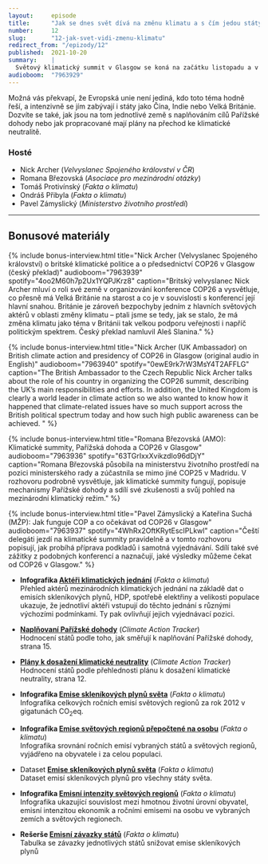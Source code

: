 ```yaml
---
layout:     episode
title:      "Jak se dnes svět dívá na změnu klimatu a s čím jedou státy na COP26 v Glasgow?"
number:     12
slug:       "12-jak-svet-vidi-zmenu-klimatu"
redirect_from: "/epizody/12"
published:  2021-10-20
summary:    |
  Světový klimatický summit v Glasgow se koná na začátku listopadu a v této  epizodě se zaměříme na to, jak se současný svět na změnu klimatu dívá – jak na jednotlivé státy dopadají její důsledky a co se s tím jednotlivé země pokoušejí dělat.
audioboom:  "7963929"
---
```


Možná vás překvapí, že Evropská unie není jediná, kdo toto téma hodně řeší, a intenzivně se jím zabývají i státy jako Čína, Indie nebo Velká Británie. Dozvíte se také, jak jsou na tom jednotlivé země s naplňováním cílů Pařížské dohody nebo jak propracované mají plány na přechod ke klimatické neutralitě.

### Hosté

* Nick Archer (_Velvyslanec Spojeného království v ČR_)
* Romana Březovská (_Asociace pro mezinárodní otázky_)
* Tomáš Protivínský (_Fakta o klimatu_)
* Ondráš Přibyla (_Fakta o klimatu_)
* Pavel Zámyslický (_Ministerstvo životního prostředí_)

---

## Bonusové materiály

<div class="bonus-material" markdown="1">

{% include bonus-interview.html
  title="Nick Archer (Velvyslanec Spojeného království) o britské klimatické politice a o předsednictví COP26 v Glasgow (český překlad)"
  audioboom="7963939"
  spotify="4oo2M60h7p2Ux1YQPJKrz8"
  caption="Britský velvyslanec Nick Archer mluví o roli své země v organizování konference COP26 a vysvětluje, co přesně má Velká Británie na starost a co je v souvislosti s konferencí její hlavní snahou. Británie je zároveň bezpochyby jedním z hlavních světových aktérů v oblasti změny klimatu – ptali jsme se tedy, jak se stalo, že má změna klimatu jako téma v Británii tak velkou podporu veřejnosti i napříč politickým spektrem. Český překlad namluvil Aleš Slanina."
%}

{% include bonus-interview.html
  title="Nick Archer (UK Ambassador) on British climate action and presidency of COP26 in Glasgow (original audio in English)"
  audioboom="7963940"
  spotify="0ewE9rk7rW3MsY4T2AFFLG"
  caption="The British Ambassador to the Czech Republic Nick Archer talks about the role of his country in organizing the COP26 summit, describing the UK’s main responsibilities and efforts. In addition, the United Kingdom is clearly a world leader in climate action so we also wanted to know how it happened that climate-related issues have so much support across the British political spectrum today and how such high public awareness can be achieved. "
%}

{% include bonus-interview.html
  title="Romana Březovská (AMO): Klimatické summity, Pařížská dohoda a COP26 v Glasgow"
  audioboom="7963936"
  spotify="63TGrIxxXvikzdIo96dDjY"
  caption="Romana Březovská působila na ministerstvu životního prostředí na pozici ministerského rady a zúčastnila se mimo jiné COP25 v Madridu. V rozhovoru podrobně vysvětluje, jak klimatické summity fungují, popisuje mechanismy Pařížské dohody a sdílí své zkušenosti a svůj pohled na mezinárodní klimatický režim."
%}

{% include bonus-interview.html
  title="Pavel Zámyslický a Kateřina Suchá (MŽP): Jak funguje COP a co očekávat od COP26 v Glasgow"
  audioboom="7963937"
  spotify="4WhRx2OftKRytEscIPLkwl"
  caption="Čeští delegáti jezdí na klimatické summity pravidelně a v tomto rozhovoru popisují, jak probíhá příprava podkladů i samotná vyjednávání. Sdílí také své zážitky z podobných konferencí a naznačují, jaké výsledky můžeme čekat od COP26 v Glasgow."
%}

* **Infografika [Aktéři klimatických jednání](https://faktaoklimatu.cz/infografiky/akteri-klimatickych-jednani)** (_Fakta o klimatu_)  
  Přehled aktérů mezinárodních klimatických jednání na základě dat o emisích skleníkových plynů, HDP, spotřebě elektřiny a velikosti populace ukazuje, že jednotliví aktéři vstupují do těchto jednání s různými výchozími podmínkami. Ty pak ovlivňují jejich vyjednávací pozici.

* **[Naplňovaní Pařížské dohody](https://climateactiontracker.org/documents/871/CAT_2021-09_Briefing_GlobalUpdate.pdf#page=15)** (_Climate Action Tracker_)  
  Hodnocení států podle toho, jak směřují k naplňování Pařížské dohody, strana 15.

* **[Plány k dosažení klimatické neutrality](https://climateactiontracker.org/documents/871/CAT_2021-09_Briefing_GlobalUpdate.pdf#page=12)** (_Climate Action Tracker_)  
  Hodnocení států podle přehlednosti plánu k dosažení klimatické neutrality, strana 12.

* **Infografika [Emise skleníkových plynů světa](https://faktaoklimatu.cz/infografiky/emise-svet)** (_Fakta o klimatu_)  
  Infografika celkových ročních emisí světových regionů za rok 2012 v gigatunách CO<sub>2</sub>eq.

* **Infografika [Emise světových regionů přepočtené na osobu](https://faktaoklimatu.cz/infografiky/emise-svet-na-osobu)** (_Fakta o klimatu_)  
  Infografika srovnání ročních emisí vybraných států a světových regionů, vyjádřeno na obyvatele i za celou populaci.

* Dataset **[Emise skleníkových plynů světa](https://faktaoklimatu.cz/datasety/emise-svet)** (_Fakta o klimatu_)  
  Dataset emisí skleníkových plynů pro všechny státy světa.

* **Infografika [Emisní intenzity světových regionů](https://faktaoklimatu.cz/infografiky/emisni-intenzity)** (_Fakta o klimatu_)  
  Infografika ukazující souvislost mezi hmotnou životní úrovní obyvatel, emisní intenzitou ekonomik a ročními emisemi na osobu ve vybraných zemích a světových regionech.

* **Rešerše [Emisní závazky států](https://faktaoklimatu.cz/studie/2021-reserse-zavazky-statu)** (_Fakta o klimatu_)  
  Tabulka se závazky jednotlivých států snižovat emise skleníkových plynů

</div>
